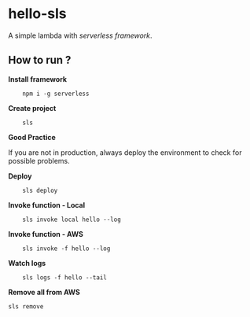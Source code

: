 # hello-sls

A simple lambda with *serverless framework*.

## How to run ?

**Install framework**
```
    npm i -g serverless 
```

**Create project**
```
    sls
```

**Good Practice**

If you are not in production, always deploy the environment to check for possible problems.

**Deploy**
```
    sls deploy
```

**Invoke function - Local**
```
    sls invoke local hello --log
```

**Invoke function - AWS**
```
    sls invoke -f hello --log
```

**Watch logs**
```
    sls logs -f hello --tail
```
**Remove all from AWS**
```
sls remove
```

